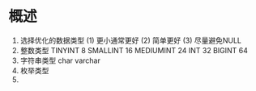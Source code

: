 # 概述
  1. 选择优化的数据类型
     (1) 更小通常更好 
     (2) 简单更好
     (3) 尽量避免NULL
  2. 整数类型
     TINYINT 8
     SMALLINT 16
     MEDIUMINT 24
     INT 32
     BIGINT 64   
  3. 字符串类型 char varchar
  4.  枚举类型 
  5.       